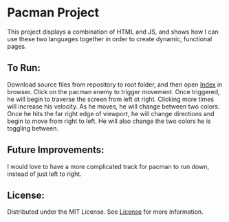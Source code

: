 # Pacman Project

This project displays a combination of HTML and JS, and shows how I can use these two languages together in order to create dynamic, functional pages. 

## To Run: 

Download source files from repository to root folder, and then open [Index](https://github.com/joerobbins3/pacman/blob/main/index.html) in browser. 
Click on the pacman enemy to trigger movement.
Once triggered, he will begin to traverse the screen from left ot right.
Clicking more times will increase his velocity.
As he moves, he will change between two colors.
Once he hits the far right edge of viewport, he will change directions and begin to move from right to left.
He will also change the two colors he is toggling between.

## Future Improvements: 

I would love to have a more complicated track for pacman to run down, instead of just left to right. 

## License: 

Distributed under the MIT License. See [License](https://github.com/joerobbins3/pacman/blob/main/LICENSE)  for more information.

